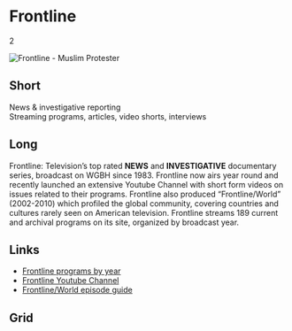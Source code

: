 # Frontline

2

![Frontline - Muslim Protester](https://s3.amazonaws.com/wgbhstocksales.org/content/Muslim+Protester_348x196.png)

## Short

News & investigative reporting<br/>
Streaming programs, articles, video shorts, interviews

## Long

Frontline: Television’s top rated **NEWS** and **INVESTIGATIVE** documentary series, 
broadcast on WGBH since 1983.   Frontline now airs year round and recently 
launched an extensive Youtube Channel with short form videos on issues related 
to their programs.   Frontline also produced “Frontline/World” (2002-2010) 
which profiled the global community, covering countries and cultures rarely 
seen on American television.  Frontline streams 189 current and archival 
programs on its site, organized by broadcast year. 

## Links

- [Frontline programs by year](http://www.pbs.org/wgbh/pages/frontline/programs/)
- [Frontline Youtube Channel](https://www.youtube.com/user/PBSfrontline)
- [Frontline/World episode guide](http://www.pbs.org/frontlineworld/about/episodeguide.html)

## Grid
